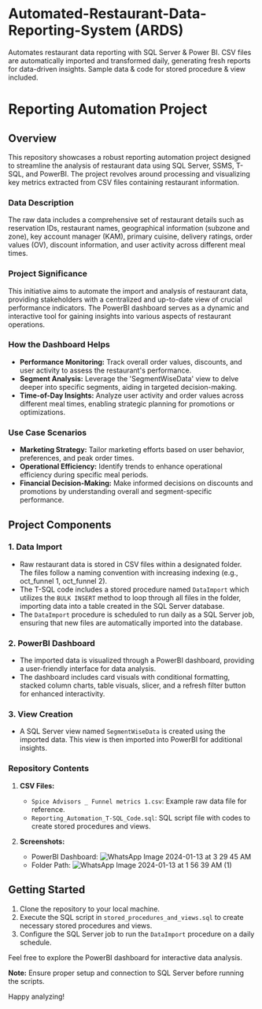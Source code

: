 # Automated-Restaurant-Data-Reporting-System (ARDS)
Automates restaurant data reporting with SQL Server &amp; Power BI. CSV files are automatically imported and transformed daily, generating fresh reports for data-driven insights. Sample data &amp; code for stored procedure &amp; view included.

# Reporting Automation Project

## Overview
This repository showcases a robust reporting automation project designed to streamline the analysis of restaurant data using SQL Server, SSMS, T-SQL, and PowerBI. The project revolves around processing and visualizing key metrics extracted from CSV files containing restaurant information.

### Data Description
The raw data includes a comprehensive set of restaurant details such as reservation IDs, restaurant names, geographical information (subzone and zone), key account manager (KAM), primary cuisine, delivery ratings, order values (OV), discount information, and user activity across different meal times.

### Project Significance
This initiative aims to automate the import and analysis of restaurant data, providing stakeholders with a centralized and up-to-date view of crucial performance indicators. The PowerBI dashboard serves as a dynamic and interactive tool for gaining insights into various aspects of restaurant operations.

### How the Dashboard Helps
- **Performance Monitoring:** Track overall order values, discounts, and user activity to assess the restaurant's performance.
- **Segment Analysis:** Leverage the 'SegmentWiseData' view to delve deeper into specific segments, aiding in targeted decision-making.
- **Time-of-Day Insights:** Analyze user activity and order values across different meal times, enabling strategic planning for promotions or optimizations.

### Use Case Scenarios
- **Marketing Strategy:** Tailor marketing efforts based on user behavior, preferences, and peak order times.
- **Operational Efficiency:** Identify trends to enhance operational efficiency during specific meal periods.
- **Financial Decision-Making:** Make informed decisions on discounts and promotions by understanding overall and segment-specific performance.


## Project Components

### 1. Data Import
- Raw restaurant data is stored in CSV files within a designated folder. The files follow a naming convention with increasing indexing (e.g., oct_funnel 1, oct_funnel 2).
- The T-SQL code includes a stored procedure named `DataImport` which utilizes the `BULK INSERT` method to loop through all files in the folder, importing data into a table created in the SQL Server database.
- The `DataImport` procedure is scheduled to run daily as a SQL Server job, ensuring that new files are automatically imported into the database.

### 2. PowerBI Dashboard
- The imported data is visualized through a PowerBI dashboard, providing a user-friendly interface for data analysis.
- The dashboard includes card visuals with conditional formatting, stacked column charts, table visuals, slicer, and a refresh filter button for enhanced interactivity.

### 3. View Creation
- A SQL Server view named `SegmentWiseData` is created using the imported data. This view is then imported into PowerBI for additional insights.

### Repository Contents
1. **CSV Files:**
    - `Spice Advisors _ Funnel metrics 1.csv`: Example raw data file for reference.
    - `Reporting_Automation_T-SQL_Code.sql`: SQL script file with codes to create stored procedures and views.

2. **Screenshots:**

   - PowerBI Dashboard: ![WhatsApp Image 2024-01-13 at 3 29 45 AM](https://github.com/AritraRick/Automated-Restaurant-Data-Reporting-System-ARDS-/assets/156344506/7a606457-15a7-404b-a231-910a3fa8f9b0) 
   - Folder Path: ![WhatsApp Image 2024-01-13 at 1 56 39 AM (1)](https://github.com/AritraRick/Automated-Restaurant-Data-Reporting-System-ARDS-/assets/156344506/44a16f26-ce79-4ad3-be66-4ed95c417080)

## Getting Started
1. Clone the repository to your local machine.
2. Execute the SQL script in `stored_procedures_and_views.sql` to create necessary stored procedures and views.
3. Configure the SQL Server job to run the `DataImport` procedure on a daily schedule.

Feel free to explore the PowerBI dashboard for interactive data analysis.


**Note:** Ensure proper setup and connection to SQL Server before running the scripts.

Happy analyzing!
